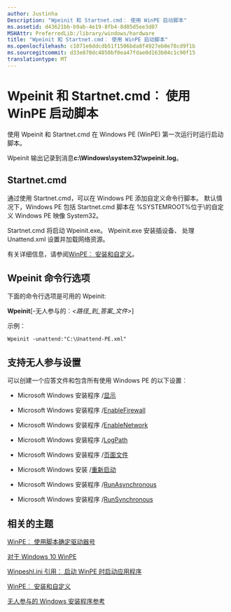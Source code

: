 ```yaml
---
author: Justinha
Description: "Wpeinit 和 Startnet.cmd︰ 使用 WinPE 启动脚本"
ms.assetid: d43621bb-b9ab-4e19-8fb4-8d05d5ee3d07
MSHAttr: PreferredLib:/library/windows/hardware
title: "Wpeinit 和 Startnet.cmd︰ 使用 WinPE 启动脚本"
ms.openlocfilehash: c1071e6ddcdb51f1506bda8f4927eb0e78cd9f1b
ms.sourcegitcommit: d33e870dc4850bf0ea47fdae0d163b04c1c90f15
translationtype: MT
---
```

# <a name="wpeinit-and-startnetcmd-using-winpe-startup-scripts"></a>Wpeinit 和 Startnet.cmd︰ 使用 WinPE 启动脚本


使用 Wpeinit 和 Startnet.cmd 在 Windows PE (WinPE) 第一次运行时运行启动脚本。

Wpeinit 输出记录到消息**c:\\Windows\\system32\\wpeinit.log**。

## <a name="span-idstartnetcmdspanspan-idstartnetcmdspanstartnetcmd"></a><span id="startnet.cmd"></span><span id="STARTNET.CMD"></span>Startnet.cmd


通过使用 Startnet.cmd，可以在 Windows PE 添加自定义命令行脚本。 默认情况下，Windows PE 包括 Startnet.cmd 脚本在 %SYSTEMROOT%位于\\的自定义 Windows PE 映像 System32。

Startnet.cmd 将启动 Wpeinit.exe。 Wpeinit.exe 安装插设备、 处理 Unattend.xml 设置并加载网络资源。

有关详细信息，请参阅[WinPE︰ 安装和自定义](winpe-mount-and-customize.md)。

## <a name="span-idwpeinitcommand-lineoptionsspanspan-idwpeinitcommand-lineoptionsspanspan-idwpeinitcommand-lineoptionsspanwpeinit-command-line-options"></a><span id="Wpeinit_Command-Line_Options"></span><span id="wpeinit_command-line_options"></span><span id="WPEINIT_COMMAND-LINE_OPTIONS"></span>Wpeinit 命令行选项


下面的命令行选项是可用的 Wpeinit:

**Wpeinit**\[-无人参与的︰*&lt;路径\_到\_答案\_文件&gt;*\]

示例：

``` syntax
Wpeinit -unattend:"C:\Unattend-PE.xml"
```

## <a name="span-idsupportedunattendsettingsspanspan-idsupportedunattendsettingsspanspan-idsupportedunattendsettingsspansupported-unattend-settings"></a><span id="Supported_Unattend_settings"></span><span id="supported_unattend_settings"></span><span id="SUPPORTED_UNATTEND_SETTINGS"></span>支持无人参与设置


可以创建一个应答文件和包含所有使用 Windows PE 的以下设置︰

-   Microsoft Windows 安装程序 /[显示](https://msdn.microsoft.com/library/windows/hardware/dn915285)

-   Microsoft Windows 安装程序 /[EnableFirewall](https://msdn.microsoft.com/library/windows/hardware/dn915375)

-   Microsoft Windows 安装程序 /[EnableNetwork](https://msdn.microsoft.com/library/windows/hardware/dn915383)

-   Microsoft Windows 安装程序 /[LogPath](https://msdn.microsoft.com/library/windows/hardware/dn915490)

-   Microsoft Windows 安装程序 /[页面文件](https://msdn.microsoft.com/library/windows/hardware/dn915671)

-   Microsoft Windows 安装 /[重新启动](https://msdn.microsoft.com/library/windows/hardware/dn915783)

-   Microsoft Windows 安装程序 /[RunAsynchronous](https://msdn.microsoft.com/library/windows/hardware/dn915800)

-   Microsoft Windows 安装程序 /[RunSynchronous](https://msdn.microsoft.com/library/windows/hardware/dn915804)

## <a name="span-idrelatedtopicsspanrelated-topics"></a><span id="related_topics"></span>相关的主题

[WinPE︰ 使用脚本确定驱动器号](winpe-identify-drive-letters.md)

[对于 Windows 10 WinPE](winpe-intro.md)

[Winpeshl.ini 引用︰ 启动 WinPE 时启动应用程序](winpeshlini-reference-launching-an-app-when-winpe-starts.md)

[WinPE︰ 安装和自定义](winpe-mount-and-customize.md)

[无人参与的 Windows 安装程序参考](http://go.microsoft.com/fwlink/?LinkId=206281)

 

 






